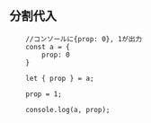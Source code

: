 ## 分割代入

        //コンソールに{prop: 0}, 1が出力
        const a = {
            prop: 0
        }
        
        let { prop } = a;
        
        prop = 1;
        
        console.log(a, prop);
